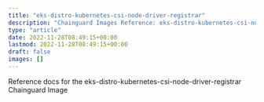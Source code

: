 ```yaml
---
title: "eks-distro-kubernetes-csi-node-driver-registrar"
description: "Chainguard Images Reference: eks-distro-kubernetes-csi-node-driver-registrar"
type: "article"
date: 2022-11-28T08:49:15+00:00
lastmod: 2022-11-28T08:49:15+00:00
draft: false
images: []
---
```


Reference docs for the eks-distro-kubernetes-csi-node-driver-registrar Chainguard Image
